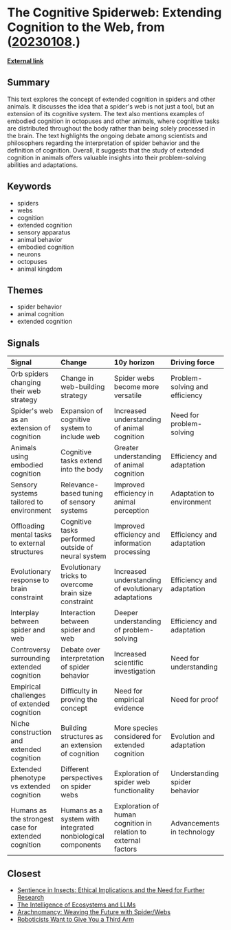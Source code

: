 # __The Cognitive Spiderweb: Extending Cognition to the Web__, from ([20230108](https://kghosh.substack.com/p/20230108).)

__[External link](https://www.quantamagazine.org/the-thoughts-of-a-spiderweb-20170523)__



## Summary

This text explores the concept of extended cognition in spiders and other animals. It discusses the idea that a spider's web is not just a tool, but an extension of its cognitive system. The text also mentions examples of embodied cognition in octopuses and other animals, where cognitive tasks are distributed throughout the body rather than being solely processed in the brain. The text highlights the ongoing debate among scientists and philosophers regarding the interpretation of spider behavior and the definition of cognition. Overall, it suggests that the study of extended cognition in animals offers valuable insights into their problem-solving abilities and adaptations.

## Keywords

* spiders
* webs
* cognition
* extended cognition
* sensory apparatus
* animal behavior
* embodied cognition
* neurons
* octopuses
* animal kingdom

## Themes

* spider behavior
* animal cognition
* extended cognition

## Signals

| Signal                                              | Change                                                      | 10y horizon                                                    | Driving force                  |
|:----------------------------------------------------|:------------------------------------------------------------|:---------------------------------------------------------------|:-------------------------------|
| Orb spiders changing their web strategy             | Change in web-building strategy                             | Spider webs become more versatile                              | Problem-solving and efficiency |
| Spider's web as an extension of cognition           | Expansion of cognitive system to include web                | Increased understanding of animal cognition                    | Need for problem-solving       |
| Animals using embodied cognition                    | Cognitive tasks extend into the body                        | Greater understanding of animal cognition                      | Efficiency and adaptation      |
| Sensory systems tailored to environment             | Relevance-based tuning of sensory systems                   | Improved efficiency in animal perception                       | Adaptation to environment      |
| Offloading mental tasks to external structures      | Cognitive tasks performed outside of neural system          | Improved efficiency and information processing                 | Efficiency and adaptation      |
| Evolutionary response to brain constraint           | Evolutionary tricks to overcome brain size constraint       | Increased understanding of evolutionary adaptations            | Efficiency and adaptation      |
| Interplay between spider and web                    | Interaction between spider and web                          | Deeper understanding of problem-solving                        | Efficiency and adaptation      |
| Controversy surrounding extended cognition          | Debate over interpretation of spider behavior               | Increased scientific investigation                             | Need for understanding         |
| Empirical challenges of extended cognition          | Difficulty in proving the concept                           | Need for empirical evidence                                    | Need for proof                 |
| Niche construction and extended cognition           | Building structures as an extension of cognition            | More species considered for extended cognition                 | Evolution and adaptation       |
| Extended phenotype vs extended cognition            | Different perspectives on spider webs                       | Exploration of spider web functionality                        | Understanding spider behavior  |
| Humans as the strongest case for extended cognition | Humans as a system with integrated nonbiological components | Exploration of human cognition in relation to external factors | Advancements in technology     |

## Closest

* [Sentience in Insects: Ethical Implications and the Need for Further Research](a2655cb820f74828eabbac3f12217ce2)
* [The Intelligence of Ecosystems and LLMs](607bce5ceffd29c4ba8997068ebde091)
* [Arachnomancy: Weaving the Future with Spider/Webs](ceeb22fe6e0642440e3432c8c3be5f57)
* [Roboticists Want to Give You a Third Arm](faad51d1f885af1db9dee5e5ce52b46e)